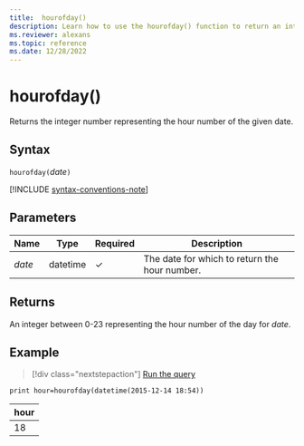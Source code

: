 ```yaml
---
title:  hourofday()
description: Learn how to use the hourofday() function to return an integer representing the hour of the given date.
ms.reviewer: alexans
ms.topic: reference
ms.date: 12/28/2022
---
```

# hourofday()

Returns the integer number representing the hour number of the given date.

## Syntax

`hourofday(`*date*`)`

[!INCLUDE [syntax-conventions-note](../../includes/syntax-conventions-note.md)]

## Parameters

| Name | Type | Required | Description |
|--|--|--|--|
|*date*|datetime|&check;|The date for which to return the hour number.|

## Returns

An integer between 0-23 representing the hour number of the day for *date*.

## Example

> [!div class="nextstepaction"]
> <a href="https://dataexplorer.azure.com/clusters/help/databases/Samples?query=H4sIAAAAAAAAAysoyswrUcjILy2yBRH5aSmJlRopiSWpJZm5qRpGBoamuoZGuoYmCoYWVqYmmpoAPkfViTAAAAA=" target="_blank">Run the query</a>

```kusto
print hour=hourofday(datetime(2015-12-14 18:54))
```

|hour|
|--|
|18|
